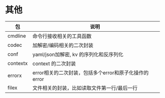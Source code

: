 # 其他

| 包       | 说明                                                  |
| -------- | ----------------------------------------------------- |
| cmdline  | 命令行接收相关的工具函数                              |
| codec    | 加解密/编码相关的二次封装                             |
| conf     | yaml/json加解密, kv 的序列化和反序列化                |
| contextx | context 的二次封装                                    |
| errorx   | error相关的二次封装，包括多个error和原子化操作的error |
| filex    | 文件相关的封装，比如读取文件第一行/最后一行           |

